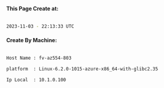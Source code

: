 
   
#### This Page Create at:

```bash

2023-11-03 - 22:13:33 UTC

```

#### Create By Machine:

```bash

Host Name : fv-az554-803

platform  : Linux-6.2.0-1015-azure-x86_64-with-glibc2.35

Ip Local  : 10.1.0.100

```


